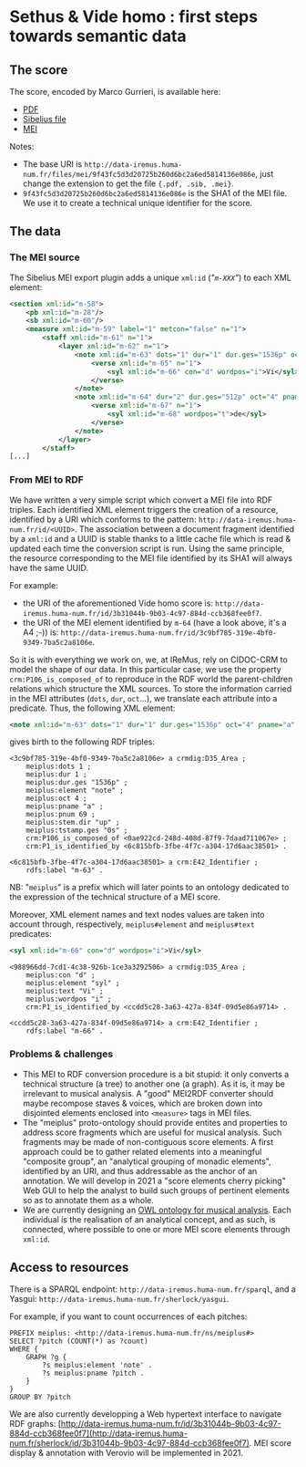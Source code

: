 <!--
https://github.com/polifonia-project/stories/tree/main/Sethus:%20Music%20Theorist

https://github.com/polifonia-project/stories/blob/main/Sethus:%20Music%20Theorist/Sethus%231_ConflictingTheoreticalInterpretations.md
-->

# Sethus & Vide homo : first steps towards semantic data

## The score

The score, encoded by Marco Gurrieri, is available here:

- [PDF](http://data-iremus.huma-num.fr/files/mei/9f43fc5d3d20725b260d6bc2a6ed5814136e086e.pdf)
- [Sibelius file](http://data-iremus.huma-num.fr/files/mei/9f43fc5d3d20725b260d6bc2a6ed5814136e086e.sib)
- [MEI](http://data-iremus.huma-num.fr/files/mei/9f43fc5d3d20725b260d6bc2a6ed5814136e086e.mei)

Notes:
- The base URI is `http://data-iremus.huma-num.fr/files/mei/9f43fc5d3d20725b260d6bc2a6ed5814136e086e`, just change the extension to get the file `{.pdf, .sib, .mei}`.
- `9f43fc5d3d20725b260d6bc2a6ed5814136e086e` is the SHA1 of the MEI file. We use it to create a technical unique identifier for the score.

## The data

### The MEI source

The Sibelius MEI export plugin adds a unique `xml:id` (*"`m-XXX`"*) to each XML element:

```xml
<section xml:id="m-58">
    <pb xml:id="m-28"/>
    <sb xml:id="m-60"/>
    <measure xml:id="m-59" label="1" metcon="false" n="1">
        <staff xml:id="m-61" n="1">
            <layer xml:id="m-62" n="1">
                <note xml:id="m-63" dots="1" dur="1" dur.ges="1536p" oct="4" pname="a" pnum="69" stem.dir="up" tstamp.ges="0s">
                    <verse xml:id="m-65" n="1">
                        <syl xml:id="m-66" con="d" wordpos="i">Vi</syl>
                    </verse>
                </note>
                <note xml:id="m-64" dur="2" dur.ges="512p" oct="4" pname="a" pnum="69" stem.dir="up" tstamp.ges="3.6s">
                    <verse xml:id="m-67" n="1">
                        <syl xml:id="m-68" wordpos="t">de</syl>
                    </verse>
                </note>
            </layer>
        </staff>
[...]
```

### From MEI to RDF

We have written a very simple script which convert a MEI file into RDF triples. Each identified XML element triggers the creation of a resource, identified by a URI which conforms to the pattern: `http://data-iremus.huma-num.fr/id/<UUID>`. The association between a document fragment identified by a `xml:id` and a UUID is stable thanks to a little cache file which is read & updated each time the conversion script is run. Using the same principle, the resource corresponding to the MEI file identified by its SHA1 will always have the same UUID.

For example:
- the URI of the aforementioned Vide homo score is: `http://data-iremus.huma-num.fr/id/3b31044b-9b03-4c97-884d-ccb368fee0f7`.
- the URI of the MEI element identified by `m-64` (have a look above, it's a A4 ;-)) is: `http://data-iremus.huma-num.fr/id/3c9bf785-319e-4bf0-9349-7ba5c2a8106e`.

So it is with everything we work on, we, at IReMus, rely on CIDOC-CRM to model the shape of our data. In this particular case, we use the property `crm:P106_is_composed_of` to reproduce in the RDF world the parent-children relations which structure the XML sources. To store the information carried in the MEI attributes (`dots`, `dur`, `oct`…), we translate each attribute into a predicate. Thus, the following XML element:

```xml
<note xml:id="m-63" dots="1" dur="1" dur.ges="1536p" oct="4" pname="a" pnum="69" stem.dir="up" tstamp.ges="0s">
```

gives birth to the following RDF triples:

```ttl
<3c9bf785-319e-4bf0-9349-7ba5c2a8106e> a crmdig:D35_Area ;
    meiplus:dots 1 ;
    meiplus:dur 1 ;
    meiplus:dur.ges "1536p" ;
    meiplus:element "note" ;
    meiplus:oct 4 ;
    meiplus:pname "a" ;
    meiplus:pnum 69 ;
    meiplus:stem.dir "up" ;
    meiplus:tstamp.ges "0s" ;
    crm:P106_is_composed_of <0ae922cd-248d-408d-87f9-7daad711067e> ;
    crm:P1_is_identified_by <6c815bfb-3fbe-4f7c-a304-17d6aac38501> .

<6c815bfb-3fbe-4f7c-a304-17d6aac38501> a crm:E42_Identifier ;
    rdfs:label "m-63" .
```

NB: "`meiplus`" is a prefix which will later points to an ontology dedicated to the expression of the technical structure of a MEI score.

Moreover, XML element names and text nodes values are taken into account through, respectively, `meiplus#element` and `meiplus#text` predicates:

```xml
<syl xml:id="m-66" con="d" wordpos="i">Vi</syl>
```

```ttl
<988966dd-7cd1-4c38-926b-1ce3a3292506> a crmdig:D35_Area ;
    meiplus:con "d" ;
    meiplus:element "syl" ;
    meiplus:text "Vi" ;
    meiplus:wordpos "i" ;
    crm:P1_is_identified_by <ccdd5c28-3a63-427a-834f-09d5e86a9714> .

<ccdd5c28-3a63-427a-834f-09d5e86a9714> a crm:E42_Identifier ;
    rdfs:label "m-66" .
```

### Problems & challenges

- This MEI to RDF conversion procedure is a bit stupid: it only converts a technical structure (a tree) to another one (a graph). As it is, it may be irrelevant to musical analysis. A "good" MEI2RDF converter should maybe recompose staves & voices, which are broken down into disjointed elements enclosed into `<measure>` tags in MEI files.
- The "meiplus" proto-ontology should provide entites and properties to address score fragments which are useful for musical analysis. Such fragments may be made of non-contiguous score elements. A first approach could be to gather related elements into a meaningful "composite group", an "analytical grouping of monadic elements", identified by an URI, and thus addressable as the anchor of an annotation. We will develop in 2021 a "score elements cherry picking" Web GUI to help the analyst to build such groups of pertinent elements so as to annotate them as a whole.
- We are currently designing an [OWL ontology for musical analysis](https://webmail.cnrs.fr/owa/redir.aspx?C=joMFs7Nvwk3hn3LzDffMRNkkct1X4k8gA1wguQMYPr3j7-4CF_bYCA..&URL=https%3a%2f%2fgithub.com%2fguillotel-nothmann%2fmodal-tonal-ontology). Each individual is the realisation of an analytical concept, and as such, is connected, where possible  to one or more MEI score elements through `xml:id`.

## Access to resources

There is a SPARQL endpoint: `http://data-iremus.huma-num.fr/sparql`, and a Yasgui: `http://data-iremus.huma-num.fr/sherlock/yasgui`.

For example, if you want to count occurrences of each pitches:
```sparql
PREFIX meiplus: <http://data-iremus.huma-num.fr/ns/meiplus#>
SELECT ?pitch (COUNT(*) as ?count)
WHERE {
    GRAPH ?g {
        ?s meiplus:element 'note' .
        ?s meiplus:pname ?pitch .
    }
}
GROUP BY ?pitch
```

We are also currently developping a Web hypertext interface to navigate RDF graphs: [http://data-iremus.huma-num.fr/id/3b31044b-9b03-4c97-884d-ccb368fee0f7](http://data-iremus.huma-num.fr/sherlock/id/3b31044b-9b03-4c97-884d-ccb368fee0f7). MEI score display & annotation with Verovio will be implemented in 2021.